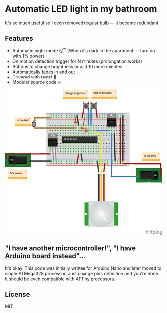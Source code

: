 # Automatic LED light in my bathroom #

It's so much useful so I even removed regular bulb — it became redundant. 

## Features ##

<ul>
<li>Automatic night mode 😴 (When it's dark in the apartment — turn on with 1% power) </li>
<li>On motion detection trigger for N minutes (prolongation works)</li>
<li>Buttons to change brightness or add 10 more minutes</li>
<li>Automatically fades in and out</li>
<li>Covered with tests! 🚀</li>
<li>Modular source code 🔥</li>
</ul>

![Breadboard](schematics/schematics_bb.png)

## "I have another microcontroller!", "I have Arduino board instead"... ##

It's okay. This code was initially written for Arduino Nano and later moved to single ATMega328 processor. Just change pins definition and you're done. It should be even compatible with ATTiny processors.

## License ##

MIT
